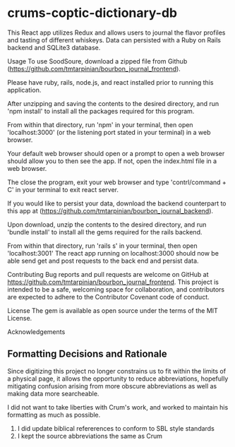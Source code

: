 # crums-coptic-dictionary-db

This React app utilizes Redux and allows users to journal the flavor profiles and tasting of different whiskeys. Data can persisted with a Ruby on Rails backend and SQLite3 database.

Usage
To use SoodSoure, download a zipped file from Github (https://github.com/tmtarpinian/bourbon_journal_frontend).

Please have ruby, rails, node.js, and react installed prior to running this application.

After unzipping and saving the contents to the desired directory, and run 'npm install' to install all the packages required for this program.

From within that directory, run 'npm' in your terminal, then open 'localhost:3000' (or the listening port stated in your terminal) in a web browser.

Your default web browser should open or a prompt to open a web browser should allow you to then see the app. If not, open the index.html file in a web browser.

The close the program, exit your web browser and type 'contrl/command + C' in your terminal to exit react server.

If you would like to persist your data, download the backend counterpart to this app at (https://github.com/tmtarpinian/bourbon_journal_backend).

Upon download, unzip the contents to the desired directory, and run 'bundle install' to install all the gems required for the rails backend.

From within that directory, run 'rails s' in your terminal, then open 'localhost:3001' The react app running on localhost:3000 should now be able send get and post requests to the back end and persist data.

Contributing
Bug reports and pull requests are welcome on GitHub at https://github.com/tmtarpinian/bourbon_journal_frontend. This project is intended to be a safe, welcoming space for collaboration, and contributors are expected to adhere to the Contributor Covenant code of conduct.

License
The gem is available as open source under the terms of the MIT License.

Acknowledgements

## Formatting Decisions and Rationale
Since digitizing this project no longer constrains us to fit within the limits of a physical page, it allows the opportunity to reduce abbreviations, hopefully mitigating confusion arising from more obscure abbreviations as well as making data more searcheable.

I did not want to take liberties with Crum's work, and worked to maintain his formatting as much as possible.

1. I did update biblical refererences to conform to SBL style standards
2. I kept the source abbreviations the same as Crum